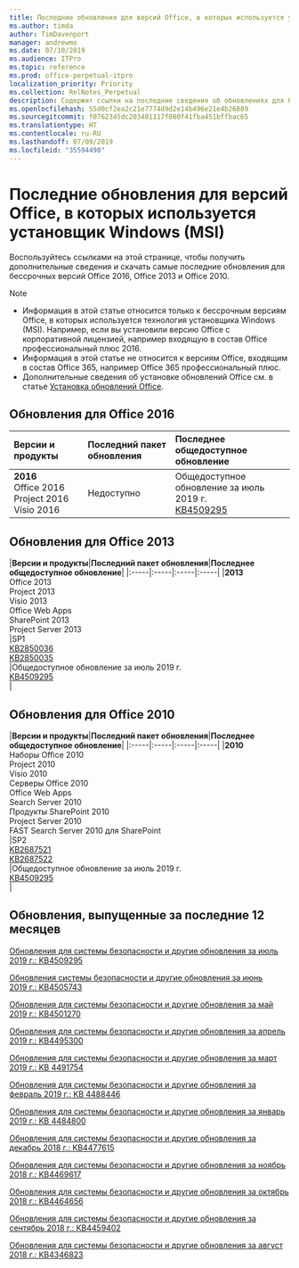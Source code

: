 ```yaml
---
title: Последние обновления для версий Office, в которых используется установщик Windows (MSI)
ms.author: timda
author: TimDavenport
manager: andrewmo
ms.date: 07/10/2019
ms.audience: ITPro
ms.topic: reference
ms.prod: office-perpetual-itpro
localization_priority: Priority
ms.collection: RelNotes_Perpetual
description: Содержит ссылки на последние сведения об обновлениях для бессрочных версий Office 2016, Office 2013 и Office 2010 для ИТ-специалистов
ms.openlocfilehash: 55d0cf2ea2c21e7774d9d2e14b496e21e4b26889
ms.sourcegitcommit: f0762345dc203481117f080f41fba451bffbac65
ms.translationtype: HT
ms.contentlocale: ru-RU
ms.lasthandoff: 07/09/2019
ms.locfileid: "35594498"
---
```

# <a name="latest-updates-for-versions-of-office-that-use-windows-installer-msi"></a>Последние обновления для версий Office, в которых используется установщик Windows (MSI)

Воспользуйтесь ссылками на этой странице, чтобы получить дополнительные сведения и скачать самые последние обновления для бессрочных версий Office 2016, Office 2013 и Office 2010.
  
 
> [!NOTE]
> - Информация в этой статье относится только к бессрочным версиям Office, в которых используется технология установщика Windows (MSI). Например, если вы установили версию Office с корпоративной лицензией, например входящую в состав Office профессиональный плюс 2016.
> - Информация в этой статье не относится к версиям Office, входящим в состав Office 365, например Office 365 профессиональный плюс.
> - Дополнительные сведения об установке обновлений Office см. в статье [Установка обновлений Office](https://support.office.com/article/2ab296f3-7f03-43a2-8e50-46de917611c5). 


## <a name="office-2016-updates"></a>Обновления для Office 2016

|**Версии и продукты**|**Последний пакет обновления**|**Последнее общедоступное обновление**|
|:-----|:-----|:-----|
|**2016** <br/> Office 2016  <br/> Project 2016  <br/> Visio 2016  <br/> |Недоступно  <br/> |Общедоступное обновление за июль 2019 г.  <br/> [KB4509295](https://support.microsoft.com/help/4509295) <br/> |
   
## <a name="office-2013-updates"></a>Обновления для Office 2013

|**Версии и продукты**|**Последний пакет обновления**|**Последнее общедоступное обновление**|
|:-----|:-----|:-----|:-----|
|**2013** <br/> Office 2013  <br/> Project 2013  <br/> Visio 2013  <br/> Office Web Apps  <br/> SharePoint 2013  <br/> Project Server 2013  <br/> |SP1 <br/> [KB2850036](https://support.microsoft.com/kb/2850036) <br/>[KB2850035](https://support.microsoft.com/kb/2850035) <br/> |Общедоступное обновление за июль 2019 г.  <br/> [KB4509295](https://support.microsoft.com/help/4509295) <br/> |
   
## <a name="office-2010-updates"></a>Обновления для Office 2010

|**Версии и продукты**|**Последний пакет обновления**|**Последнее общедоступное обновление**|
|:-----|:-----|:-----|:-----|
|**2010** <br/> Наборы Office 2010  <br/> Project 2010  <br/> Visio 2010  <br/> Серверы Office 2010  <br/> Office Web Apps  <br/> Search Server 2010  <br/> Продукты SharePoint 2010  <br/> Project Server 2010  <br/> FAST Search Server 2010 для SharePoint  <br/> |SP2 <br/>[KB2687521](https://support.microsoft.com/kb/2687521) <br/> [KB2687522](https://support.microsoft.com/kb/2687522) <br/> |Общедоступное обновление за июль 2019 г.  <br/> [KB4509295](https://support.microsoft.com/help/4509295) <br/>|
   

   
## <a name="updates-released-in-past-12-months"></a>Обновления, выпущенные за последние 12 месяцев

[Обновления для системы безопасности и другие обновления за июль 2019 г.: KB4509295](https://support.microsoft.com/help/4509295)

[Обновления системы безопасности и другие обновления за июнь 2019 г.: KB4505743](https://support.microsoft.com/help/4505743)


  [Обновления для системы безопасности и другие обновления за май 2019 г.: KB4501270 ](https://support.microsoft.com/ru-RU/help/4501270)


  [Обновления для системы безопасности и другие обновления за апрель 2019 г.: KB4495300](https://support.microsoft.com/ru-RU/help/4495300)


  [Обновления для системы безопасности и другие обновления за март 2019 г.: KB 4491754](https://support.microsoft.com/ru-RU/help/4491754) 

[Обновления для системы безопасности и другие обновления за февраль 2019 г.: KB 4488446](https://support.microsoft.com/help/4488446)

[Обновления для системы безопасности и другие обновления за январь 2019 г.: KB 4484800](https://support.microsoft.com/help/4484800)

[Обновления для системы безопасности и другие обновления за декабрь 2018 г.: KB4477615](https://support.microsoft.com/help/4477615)

[Обновления для системы безопасности и другие обновления за ноябрь 2018 г.: KB4469617](https://support.microsoft.com/help/4469617)

[Обновления для системы безопасности и другие обновления за октябрь 2018 г.: KB4464656](https://support.microsoft.com/help/4464656)

[Обновления для системы безопасности и другие обновления за сентябрь 2018 г.: KB4459402](https://support.microsoft.com/help/4459402) 

[Обновления для системы безопасности и другие обновления за август 2018 г.: KB4346823](https://support.microsoft.com/help/4346823)   

   

  


  
 
  
 
  

  
   
  
